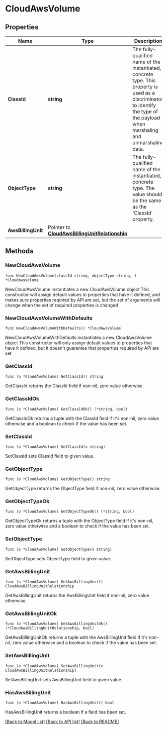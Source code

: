 # CloudAwsVolume

## Properties

Name | Type | Description | Notes
------------ | ------------- | ------------- | -------------
**ClassId** | **string** | The fully-qualified name of the instantiated, concrete type. This property is used as a discriminator to identify the type of the payload when marshaling and unmarshaling data. | [default to "cloud.AwsVolume"]
**ObjectType** | **string** | The fully-qualified name of the instantiated, concrete type. The value should be the same as the &#39;ClassId&#39; property. | [default to "cloud.AwsVolume"]
**AwsBillingUnit** | Pointer to [**CloudAwsBillingUnitRelationship**](CloudAwsBillingUnitRelationship.md) |  | [optional] 

## Methods

### NewCloudAwsVolume

`func NewCloudAwsVolume(classId string, objectType string, ) *CloudAwsVolume`

NewCloudAwsVolume instantiates a new CloudAwsVolume object
This constructor will assign default values to properties that have it defined,
and makes sure properties required by API are set, but the set of arguments
will change when the set of required properties is changed

### NewCloudAwsVolumeWithDefaults

`func NewCloudAwsVolumeWithDefaults() *CloudAwsVolume`

NewCloudAwsVolumeWithDefaults instantiates a new CloudAwsVolume object
This constructor will only assign default values to properties that have it defined,
but it doesn't guarantee that properties required by API are set

### GetClassId

`func (o *CloudAwsVolume) GetClassId() string`

GetClassId returns the ClassId field if non-nil, zero value otherwise.

### GetClassIdOk

`func (o *CloudAwsVolume) GetClassIdOk() (*string, bool)`

GetClassIdOk returns a tuple with the ClassId field if it's non-nil, zero value otherwise
and a boolean to check if the value has been set.

### SetClassId

`func (o *CloudAwsVolume) SetClassId(v string)`

SetClassId sets ClassId field to given value.


### GetObjectType

`func (o *CloudAwsVolume) GetObjectType() string`

GetObjectType returns the ObjectType field if non-nil, zero value otherwise.

### GetObjectTypeOk

`func (o *CloudAwsVolume) GetObjectTypeOk() (*string, bool)`

GetObjectTypeOk returns a tuple with the ObjectType field if it's non-nil, zero value otherwise
and a boolean to check if the value has been set.

### SetObjectType

`func (o *CloudAwsVolume) SetObjectType(v string)`

SetObjectType sets ObjectType field to given value.


### GetAwsBillingUnit

`func (o *CloudAwsVolume) GetAwsBillingUnit() CloudAwsBillingUnitRelationship`

GetAwsBillingUnit returns the AwsBillingUnit field if non-nil, zero value otherwise.

### GetAwsBillingUnitOk

`func (o *CloudAwsVolume) GetAwsBillingUnitOk() (*CloudAwsBillingUnitRelationship, bool)`

GetAwsBillingUnitOk returns a tuple with the AwsBillingUnit field if it's non-nil, zero value otherwise
and a boolean to check if the value has been set.

### SetAwsBillingUnit

`func (o *CloudAwsVolume) SetAwsBillingUnit(v CloudAwsBillingUnitRelationship)`

SetAwsBillingUnit sets AwsBillingUnit field to given value.

### HasAwsBillingUnit

`func (o *CloudAwsVolume) HasAwsBillingUnit() bool`

HasAwsBillingUnit returns a boolean if a field has been set.


[[Back to Model list]](../README.md#documentation-for-models) [[Back to API list]](../README.md#documentation-for-api-endpoints) [[Back to README]](../README.md)



